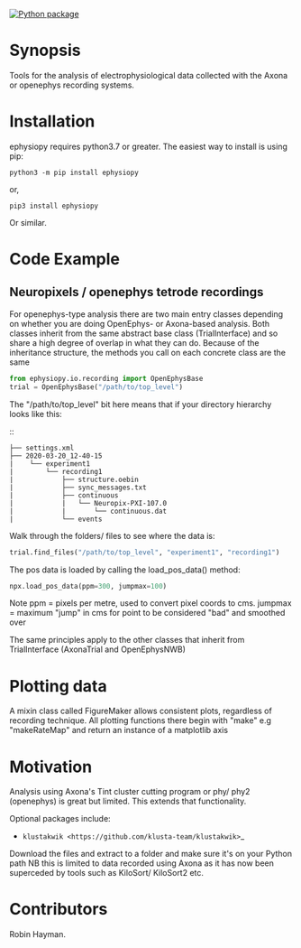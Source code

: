 [![Python package](https://github.com/rhayman/ephysiopy/actions/workflows/python-package.yml/badge.svg)](https://github.com/rhayman/ephysiopy/actions/workflows/python-package.yml)

Synopsis
========

Tools for the analysis of electrophysiological data collected with the Axona or openephys recording systems.

Installation
============

ephysiopy requires python3.7 or greater. The easiest way to install is using pip:

``python3 -m pip install ephysiopy``

or,

``pip3 install ephysiopy``

Or similar.

Code Example
============

Neuropixels / openephys tetrode recordings
------------------------------------------

For openephys-type analysis there are two main entry classes depending on whether you are doing
OpenEphys- or Axona-based analysis. Both classes inherit from the same abstract base
class (TrialInterface) and so share a high degree of overlap in what they can do. Because
of the inheritance structure, the methods you call on each concrete class are the same

```python
from ephysiopy.io.recording import OpenEphysBase
trial = OpenEphysBase("/path/to/top_level")
```

The "/path/to/top_level" bit here means that if your directory hierarchy looks like this:

::

    ├── settings.xml
    ├── 2020-03-20_12-40-15
    |    └── experiment1
    |        └── recording1
    |            ├── structure.oebin
    |            ├── sync_messages.txt
    |            ├── continuous
    |            |   └── Neuropix-PXI-107.0
    |            |       └── continuous.dat
    |            └── events


Walk through the folders/ files to see where the data is:

```python
trial.find_files("/path/to/top_level", "experiment1", "recording1")
```

The pos data is loaded by calling the load_pos_data() method:

```python
npx.load_pos_data(ppm=300, jumpmax=100)

```
Note
ppm = pixels per metre, used to convert pixel coords to cms.
jumpmax = maximum "jump" in cms for point to be considered "bad" and smoothed over

The same principles apply to the other classes that inherit from TrialInterface (AxonaTrial and OpenEphysNWB)

Plotting data
=============
A mixin class called FigureMaker allows consistent plots, regardless of recording technique. All plotting functions
there begin with "make" e.g "makeRateMap" and return an instance of a matplotlib axis


Motivation
==========

Analysis using Axona's Tint cluster cutting program or phy/ phy2 (openephys) is great but limited. This extends that functionality.

Optional packages include:

* `klustakwik <https://github.com/klusta-team/klustakwik>`_

Download the files and extract to a folder and make sure it's on your Python path
NB this is limited to data recorded using Axona as it has now been superceded by tools such as KiloSort/ KiloSort2 etc.

Contributors
============

Robin Hayman.
